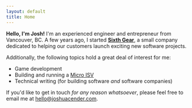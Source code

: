 ```yaml
---
layout: default
title: Home
---
```


**Hello, I'm Josh!** I'm an experienced engineer and entrepreneur from
Vancouver, BC. A few years ago, I started **[Sixth Gear][1]**, a small company
dedicated to helping our customers launch exciting new software projects.

Additionally, the following topics hold a great deal of interest for me:

* Game development
* Building and running a [Micro ISV][2]
* Technical writing (for building software *and* software companies)

If you'd like to get in touch *for any reason whatsoever*, please feel free
to email me at hello@joshuacender.com.

[1]: http://sixthgear.ca "Sixth Gear Software Inc."
[2]: https://en.wikipedia.org/wiki/Micro_ISV " Micro Independent Software Vendor"
